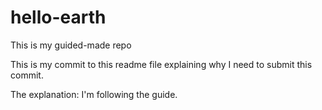 # hello-earth
This is my guided-made repo

This is my commit to this readme file explaining why I need to submit this commit.

The explanation: I'm following the guide.
